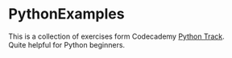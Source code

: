 # PythonExamples
 
This is a collection of exercises form Codecademy [Python Track](http://www.codecademy.com/en/tracks/python).<br />
Quite helpful for Python beginners.
